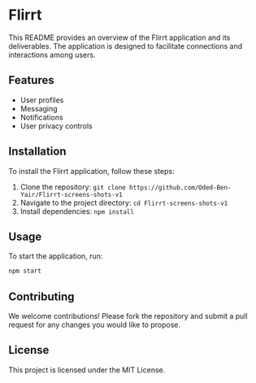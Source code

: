 # Flirrt

This README provides an overview of the Flirrt application and its deliverables. The application is designed to facilitate connections and interactions among users.

## Features
- User profiles
- Messaging
- Notifications
- User privacy controls

## Installation
To install the Flirrt application, follow these steps:
1. Clone the repository: `git clone https://github.com/Oded-Ben-Yair/Flirrt-screens-shots-v1`
2. Navigate to the project directory: `cd Flirrt-screens-shots-v1`
3. Install dependencies: `npm install`

## Usage
To start the application, run:
```bash
npm start
```

## Contributing
We welcome contributions! Please fork the repository and submit a pull request for any changes you would like to propose.

## License
This project is licensed under the MIT License.